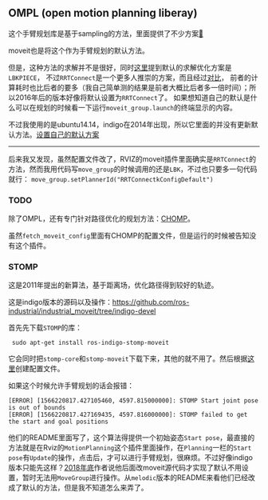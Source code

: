 OMPL (open motion planning liberay)
----

这个手臂规划库是基于sampling的方法，里面提供了不少方案[:link:](https://ompl.kavrakilab.org/planners.html)

moveit也是将这个作为手臂规划的默认方法。

但是，这种方法的求解并不是很好，同时[这里](https://github.com/ros-planning/moveit/issues/197)提到默认的求解优化方案是`LBKPIECE`，
不过`RRTConnect`是一个更多人推崇的方案，而且经过[对比](https://github.com/ros-planning/moveit/issues/197#issuecomment-249539630)，
前者的计算耗时也比后者的要多（我自己简单测的结果是前者大概比后者多一倍时间）；所以2016年后的版本好像将默认设置为`RRTConnect`了。
如果想知道自己的默认是什么可以在规划的时候看一下运行`moveit_group.launch`的终端显示的内容。

不过我使用的是ubuntu14.14，indigo在2014年出现，所以它里面的并没有更新默认方法。[设置自己的默认方案](https://github.com/ros-planning/moveit_ros/pull/625#issuecomment-158246373)

----

后来我又发现，虽然配置文件改了，RVIZ的moveit插件里面确实是`RRTConnect`的方法，然而我用代码写`move_group`的时候调用的还是`LBK`，不过也只要多一句代码就行：
```move_group.setPlannerId("RRTConnectkConfigDefault")```


### TODO
除了OMPL，还有专门针对路径优化的规划方法：[CHOMP](https://ros-planning.github.io/moveit_tutorials/doc/chomp_planner/chomp_planner_tutorial.html)。

虽然`fetch_moveit_config`里面有CHOMP的配置文件，但是运行的时候被告知没有这个插件。

### STOMP
这是2011年提出的新算法，基于距离场，优化路径得到较好的轨迹。

这是indigo版本的源码以及操作：https://github.com/ros-industrial/industrial_moveit/tree/indigo-devel

首先先下载`STOMP`的库：

     sudo apt-get install ros-indigo-stomp-moveit

它会同时把`stomp-core`和`stomp-moveit`下载下来，其他的就不用了。然后根据[这里](http://docs.ros.org/melodic/api/moveit_tutorials/html/doc/stomp_planner/stomp_planner_tutorial.html)创建配置文件。

如果这个时候允许手臂规划的话会报错：

    [ERROR] [1566220817.427105460, 4597.815000000]: STOMP Start joint pose is out of bounds
    [ERROR] [1566220817.427169435, 4597.816000000]: STOMP failed to get the start and goal positions


他们的README里面写了，这个算法得提供一个初始姿态`Start pose`，最直接的方法就是在Rviz的`MotionPlanning`这个插件里面操作，在`Planning`一栏的`Start pose`有`Update`的操作，点击后，才可以进行手臂规划，很麻烦。不过好像indigo版本只能先这样？[2018年底](https://github.com/ros-industrial/industrial_moveit/issues/64)作者说他后面改moveit源代码才实现了默认不用设置，暂时无法用`MoveGroup`进行操作。从`melodic`版本的README来看他们已经改成了默认的方法，但是我不知道怎么来弄了。
